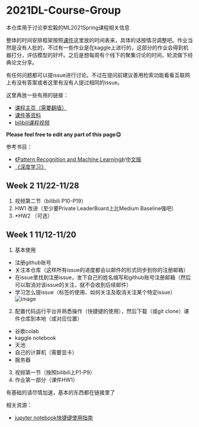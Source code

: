 # 2021DL-Course-Group

本仓库用于讨论李宏毅的ML2021Spring课程相关信息

整体的时间安排框架按照[课件](https://github.com/Fafa-DL/Lhy_Machine_Learning)这里放的时间表来，具体的话按情况调整吧。作业当然是没有人批的，不过有一些作业是在kaggle上进行的，这部分的作业会得到机器打分，评估模型的好坏。之后是想每周有个线下的聚集讨论的时间，轮流做下经典论文分享。

有任何问题都可以提issue进行讨论。不过在提问前建议善用检索功能看看互联网上有没有答案或者这里有没有人提过相同的issue。

这里再放一些有用的链接：

- [课程主页（需要翻墙）](https://speech.ee.ntu.edu.tw/~hylee/ml/2021-spring.html)
- [课件等资料](https://github.com/Fafa-DL/Lhy_Machine_Learning)
- [bilibili课程视频](https://www.bilibili.com/video/BV1Wv411h7kN)

**Please feel free to edit any part of this page😉**

参考书目：
- [《Pattern Recognition and Machine Learning》](https://www.microsoft.com/en-us/research/people/cmbishop/prml-book/)/[中文版](https://github.com/wwkenwong/book/blob/master/PRML%E4%B8%AD%E6%96%87%E7%89%88_%E6%A8%A1%E5%BC%8F%E8%AF%86%E5%88%AB%E4%B8%8E%E6%9C%BA%E5%99%A8%E5%AD%A6%E4%B9%A0.pdf)
- [《深度学习》](https://github.com/exacity/deeplearningbook-chinese)

## Week 2 11/22-11/28

1. 视频第二节（bilibili P10-P19）
2. HW1 改进（至少要Private LeaderBoard上比Medium Baseline强吧）
3. *HW2 （可选）


## Week 1 11/12-11/20

1. 基本使用
 - 注册github账号
 - 关注本仓库（这样所有issue的进度都会以邮件的形式同步到你的注册邮箱）
 - 在issue里找到注册issue，发下自己的姓名缩写和github账号注册邮箱（然后可以取消对该issue的关注，就不会收到后续邮件）
 - 学习怎么提issue（标签的使用、如何关注及取消关注某个特定issue）
![image](https://user-images.githubusercontent.com/94154334/141459277-5cdc9ac4-cf79-49af-b6fc-553287adb662.png)


2. 配置代码运行平台并熟悉操作（快捷键的使用），然后下载（或git clone）课件仓库到本地（或对应位置）
 - 谷歌colab
 - kaggle notebook
 - 天池
 - 自己的计算机（需要显卡）
 - 服务器

3. 视频第一节（按照bilibili上P1-P9）
4. 作业第一部分（课件HW1）

有基础的请尽情加速，基本的东西都在链接里了

相关资源：
- [jupyter notebook快捷键使用指南](https://opus.konghy.cn/ipynb/jupyter-notebook-keyboard-shortcut.html)





